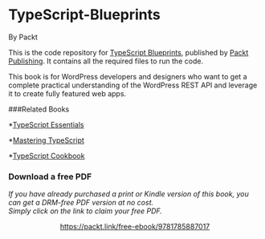 # TypeScript-Blueprints
By Packt

This is the code repository for [TypeScript Blueprints](https://www.packtpub.com/application-development/typescript-blueprints), published by [Packt Publishing](https://www.packtpub.com/). It contains all the required files to run the code.

This book is for WordPress developers and designers who want to get a complete practical understanding of the WordPress REST API and leverage it to create fully featured web apps.

###Related Books

*[TypeScript Essentials](https://www.packtpub.com/web-development/typescript-essentials?utm_source=github&utm_medium=repository&utm_campaign=9781783985760)

*[Mastering TypeScript](https://www.packtpub.com/web-development/mastering-typescript?utm_source=github&utm_medium=repository&utm_campaign=9781784399665)

*[TypeScript Cookbook](https://www.packtpub.com/web-development/typescript-cookbook?utm_source=github&utm_medium=repository&utm_campaign=9781782175612)
### Download a free PDF

 <i>If you have already purchased a print or Kindle version of this book, you can get a DRM-free PDF version at no cost.<br>Simply click on the link to claim your free PDF.</i>
<p align="center"> <a href="https://packt.link/free-ebook/9781785887017">https://packt.link/free-ebook/9781785887017 </a> </p>